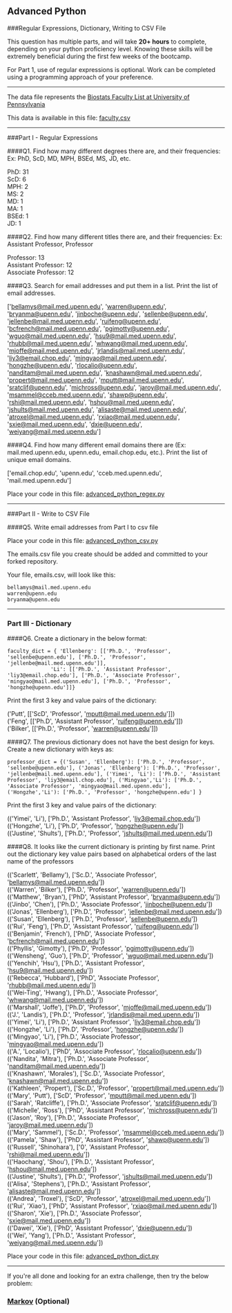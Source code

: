 ## Advanced Python    

###Regular Expressions, Dictionary, Writing to CSV File

This question has multiple parts, and will take **20+ hours** to complete, depending on your python proficiency level.  Knowing these skills will be extremely beneficial during the first few weeks of the bootcamp.

For Part 1, use of regular expressions is optional.  Work can be completed using a programming approach of your preference. 

---

The data file represents the [Biostats Faculty List at University of Pennsylvania](http://www.med.upenn.edu/cceb/biostat/faculty.shtml)

This data is available in this file:  [faculty.csv](python/faculty.csv)

--- 

###Part I - Regular Expressions  


####Q1. Find how many different degrees there are, and their frequencies: Ex:  PhD, ScD, MD, MPH, BSEd, MS, JD, etc.

PhD: 31  
ScD: 6  
MPH: 2  
MS: 2  
MD: 1  
MA: 1  
BSEd: 1  
JD: 1  

####Q2. Find how many different titles there are, and their frequencies:  Ex:  Assistant Professor, Professor

Professor: 13  
Assistant Professor: 12  
Associate Professor: 12  

####Q3. Search for email addresses and put them in a list.  Print the list of email addresses.

['bellamys@mail.med.upenn.edu', 'warren@upenn.edu', 'bryanma@upenn.edu', 'jinboche@upenn.edu', 'sellenbe@upenn.edu', 'jellenbe@mail.med.upenn.edu', 'ruifeng@upenn.edu', 'bcfrench@mail.med.upenn.edu', 'pgimotty@upenn.edu', 'wguo@mail.med.upenn.edu', 'hsu9@mail.med.upenn.edu', 'rhubb@mail.med.upenn.edu', 'whwang@mail.med.upenn.edu', 'mjoffe@mail.med.upenn.edu', 'jrlandis@mail.med.upenn.edu', 'liy3@email.chop.edu', 'mingyao@mail.med.upenn.edu', 'hongzhe@upenn.edu', 'rlocalio@upenn.edu', 'nanditam@mail.med.upenn.edu', 'knashawn@mail.med.upenn.edu', 'propert@mail.med.upenn.edu', 'mputt@mail.med.upenn.edu', 'sratclif@upenn.edu', 'michross@upenn.edu', 'jaroy@mail.med.upenn.edu', 'msammel@cceb.med.upenn.edu', 'shawp@upenn.edu', 'rshi@mail.med.upenn.edu', 'hshou@mail.med.upenn.edu', 'jshults@mail.med.upenn.edu', 'alisaste@mail.med.upenn.edu', 'atroxel@mail.med.upenn.edu', 'rxiao@mail.med.upenn.edu', 'sxie@mail.med.upenn.edu', 'dxie@upenn.edu', 'weiyang@mail.med.upenn.edu']

####Q4. Find how many different email domains there are (Ex:  mail.med.upenn.edu, upenn.edu, email.chop.edu, etc.).  Print the list of unique email domains.

['email.chop.edu', 'upenn.edu', 'cceb.med.upenn.edu', 'mail.med.upenn.edu']

Place your code in this file: [advanced_python_regex.py](python/advanced_python_regex.py)

---

###Part II - Write to CSV File

####Q5.  Write email addresses from Part I to csv file

Place your code in this file: [advanced_python_csv.py](python/advanced_python_csv.py)

The emails.csv file you create should be added and committed to your forked repository.

Your file, emails.csv, will look like this:
```
bellamys@mail.med.upenn.edu
warren@upenn.edu
bryanma@upenn.edu
```

---

### Part III - Dictionary

####Q6.  Create a dictionary in the below format:
```
faculty_dict = { 'Ellenberg': [['Ph.D.', 'Professor', 'sellenbe@upenn.edu'], ['Ph.D.', 'Professor', 'jellenbe@mail.med.upenn.edu']],
              'Li': [['Ph.D.', 'Assistant Professor', 'liy3@email.chop.edu'], ['Ph.D.', 'Associate Professor', 'mingyao@mail.med.upenn.edu'], ['Ph.D.', 'Professor', 'hongzhe@upenn.edu']]}
```
Print the first 3 key and value pairs of the dictionary:

('Putt', [['ScD', 'Professor', 'mputt@mail.med.upenn.edu']])  
('Feng', [['Ph.D', 'Assistant Professor', 'ruifeng@upenn.edu']])  
('Bilker', [['Ph.D.', 'Professor', 'warren@upenn.edu']])    

####Q7.  The previous dictionary does not have the best design for keys.  Create a new dictionary with keys as:

```
professor_dict = {('Susan', 'Ellenberg'): ['Ph.D.', 'Professor', 'sellenbe@upenn.edu'], ('Jonas', 'Ellenberg'): ['Ph.D.', 'Professor', 'jellenbe@mail.med.upenn.edu'], ('Yimei', 'Li'): ['Ph.D.', 'Assistant Professor', 'liy3@email.chop.edu'], ('Mingyao','Li'): ['Ph.D.', 'Associate Professor', 'mingyao@mail.med.upenn.edu'], ('Hongzhe','Li'): ['Ph.D.', 'Professor', 'hongzhe@upenn.edu'] }
```

Print the first 3 key and value pairs of the dictionary:

(('Yimei', 'Li'), ['Ph.D.', 'Assistant Professor', 'liy3@email.chop.edu'])  
(('Hongzhe', 'Li'), ['Ph.D', 'Professor', 'hongzhe@upenn.edu'])  
(('Justine', 'Shults'), ['Ph.D.', 'Professor', 'jshults@mail.med.upenn.edu'])  

####Q8.  It looks like the current dictionary is printing by first name.  Print out the dictionary key value pairs based on alphabetical orders of the last name of the professors

(('Scarlett', 'Bellamy'), ['Sc.D.', 'Associate Professor', 'bellamys@mail.med.upenn.edu'])  
(('Warren', 'Bilker'), ['Ph.D.', 'Professor', 'warren@upenn.edu'])  
(('Matthew', 'Bryan'), ['PhD', 'Assistant Professor', 'bryanma@upenn.edu'])  
(('Jinbo', 'Chen'), ['Ph.D.', 'Associate Professor', 'jinboche@upenn.edu'])  
(('Jonas', 'Ellenberg'), ['Ph.D.', 'Professor', 'jellenbe@mail.med.upenn.edu'])  
(('Susan', 'Ellenberg'), ['Ph.D.', 'Professor', 'sellenbe@upenn.edu'])  
(('Rui', 'Feng'), ['Ph.D', 'Assistant Professor', 'ruifeng@upenn.edu'])  
(('Benjamin', 'French'), ['PhD', 'Associate Professor', 'bcfrench@mail.med.upenn.edu'])  
(('Phyllis', 'Gimotty'), ['Ph.D', 'Professor', 'pgimotty@upenn.edu'])  
(('Wensheng', 'Guo'), ['Ph.D', 'Professor', 'wguo@mail.med.upenn.edu'])  
(('Yenchih', 'Hsu'), ['Ph.D.', 'Assistant Professor', 'hsu9@mail.med.upenn.edu'])  
(('Rebecca', 'Hubbard'), ['PhD', 'Associate Professor', 'rhubb@mail.med.upenn.edu'])  
(('Wei-Ting', 'Hwang'), ['Ph.D.', 'Associate Professor', 'whwang@mail.med.upenn.edu'])  
(('Marshall', 'Joffe'), ['Ph.D', 'Professor', 'mjoffe@mail.med.upenn.edu'])  
(('J.', 'Landis'), ['Ph.D.', 'Professor', 'jrlandis@mail.med.upenn.edu'])  
(('Yimei', 'Li'), ['Ph.D.', 'Assistant Professor', 'liy3@email.chop.edu'])  
(('Hongzhe', 'Li'), ['Ph.D', 'Professor', 'hongzhe@upenn.edu'])  
(('Mingyao', 'Li'), ['Ph.D.', 'Associate Professor', 'mingyao@mail.med.upenn.edu'])  
(('A.', 'Localio'), ['PhD', 'Associate Professor', 'rlocalio@upenn.edu'])  
(('Nandita', 'Mitra'), ['Ph.D.', 'Associate Professor', 'nanditam@mail.med.upenn.edu'])  
(('Knashawn', 'Morales'), ['Sc.D.', 'Associate Professor', 'knashawn@mail.med.upenn.edu'])  
(('Kathleen', 'Propert'), ['Sc.D.', 'Professor', 'propert@mail.med.upenn.edu'])  
(('Mary', 'Putt'), ['ScD', 'Professor', 'mputt@mail.med.upenn.edu'])  
(('Sarah', 'Ratcliffe'), ['Ph.D.', 'Associate Professor', 'sratclif@upenn.edu'])  
(('Michelle', 'Ross'), ['PhD', 'Assistant Professor', 'michross@upenn.edu'])  
(('Jason', 'Roy'), ['Ph.D.', 'Associate Professor', 'jaroy@mail.med.upenn.edu'])  
(('Mary', 'Sammel'), ['Sc.D.', 'Professor', 'msammel@cceb.med.upenn.edu'])  
(('Pamela', 'Shaw'), ['PhD', 'Assistant Professor', 'shawp@upenn.edu'])  
(('Russell', 'Shinohara'), ['0', 'Assistant Professor', 'rshi@mail.med.upenn.edu'])  
(('Haochang', 'Shou'), ['Ph.D.', 'Assistant Professor', 'hshou@mail.med.upenn.edu'])  
(('Justine', 'Shults'), ['Ph.D.', 'Professor', 'jshults@mail.med.upenn.edu'])  
(('Alisa', 'Stephens'), ['Ph.D.', 'Assistant Professor', 'alisaste@mail.med.upenn.edu'])  
(('Andrea', 'Troxel'), ['ScD', 'Professor', 'atroxel@mail.med.upenn.edu'])  
(('Rui', 'Xiao'), ['PhD', 'Assistant Professor', 'rxiao@mail.med.upenn.edu'])  
(('Sharon', 'Xie'), ['Ph.D.', 'Associate Professor', 'sxie@mail.med.upenn.edu'])  
(('Dawei', 'Xie'), ['PhD', 'Assistant Professor', 'dxie@upenn.edu'])  
(('Wei', 'Yang'), ['Ph.D.', 'Assistant Professor', 'weiyang@mail.med.upenn.edu'])  

Place your code in this file: [advanced_python_dict.py](python/advanced_python_dict.py)

--- 

If you're all done and looking for an extra challenge, then try the below problem:  

### [Markov](python/markov.py) (Optional)

